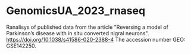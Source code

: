# GenomicsUA_2023_rnaseq
Ranalisys of published data from the article "Reversing a model of Parkinson’s disease with in situ converted nigral neurons".
https://doi.org/10.1038/s41586-020-2388-4
The accession number GEO: GSE142250.
